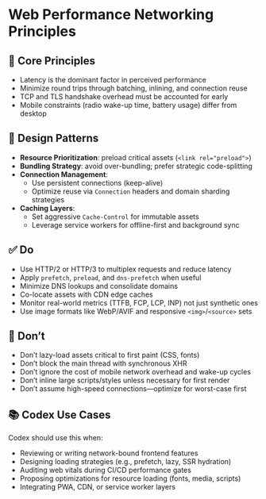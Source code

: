 # Web Performance Networking Principles

## 🔁 Core Principles
- Latency is the dominant factor in perceived performance
- Minimize round trips through batching, inlining, and connection reuse
- TCP and TLS handshake overhead must be accounted for early
- Mobile constraints (radio wake-up time, battery usage) differ from desktop

## 🧩 Design Patterns
- **Resource Prioritization**: preload critical assets (`<link rel="preload">`)
- **Bundling Strategy**: avoid over-bundling; prefer strategic code-splitting
- **Connection Management**:
  - Use persistent connections (keep-alive)
  - Optimize reuse via `Connection` headers and domain sharding strategies
- **Caching Layers**:
  - Set aggressive `Cache-Control` for immutable assets
  - Leverage service workers for offline-first and background sync

## ✅ Do
- Use HTTP/2 or HTTP/3 to multiplex requests and reduce latency
- Apply `prefetch`, `preload`, and `dns-prefetch` when useful
- Minimize DNS lookups and consolidate domains
- Co-locate assets with CDN edge caches
- Monitor real-world metrics (TTFB, FCP, LCP, INP) not just synthetic ones
- Use image formats like WebP/AVIF and responsive `<img>`/`<source>` sets

## 🚫 Don’t
- Don’t lazy-load assets critical to first paint (CSS, fonts)
- Don’t block the main thread with synchronous XHR
- Don’t ignore the cost of mobile network overhead and wake-up cycles
- Don’t inline large scripts/styles unless necessary for first render
- Don’t assume high-speed connections—optimize for worst-case first

## 📚 Codex Use Cases
Codex should use this when:
- Reviewing or writing network-bound frontend features
- Designing loading strategies (e.g., prefetch, lazy, SSR hydration)
- Auditing web vitals during CI/CD performance gates
- Proposing optimizations for resource loading (fonts, media, scripts)
- Integrating PWA, CDN, or service worker layers

